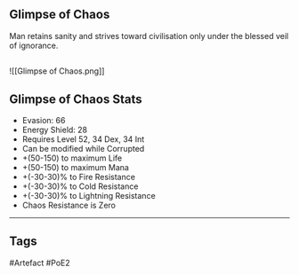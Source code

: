 ## Glimpse of Chaos
Man retains sanity and strives toward civilisation
only under the blessed veil of ignorance.
##
![[Glimpse of Chaos.png]]
## Glimpse of Chaos Stats
- Evasion: 66
- Energy Shield: 28
- Requires Level 52, 34 Dex, 34 Int
- Can be modified while Corrupted
- +(50-150) to maximum Life
- +(50-150) to maximum Mana
- +(-30-30)% to Fire Resistance
- +(-30-30)% to Cold Resistance
- +(-30-30)% to Lightning Resistance
- Chaos Resistance is Zero


---
## Tags
#Artefact
#PoE2